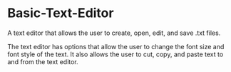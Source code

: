 # Basic-Text-Editor
A text editor that allows the user to create, open, edit, and save .txt files. 


The text editor has options that allow the user to change the font size and font style of the text. 
It also allows the user to cut, copy, and paste text to and from the text editor.

